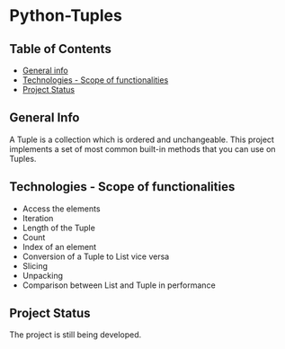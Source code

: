 # Python-Tuples

## Table of Contents

* [General info](#general-info)
* [Technologies - Scope of functionalities](#technologies_scope_of_functionalities)
* [Project Status](#project-status)

## General Info
A Tuple is a collection which is ordered and unchangeable. This project implements a set of most common built-in methods that you can use on Tuples.

## Technologies - Scope of functionalities
* Access the elements
* Iteration
* Length of the Tuple
* Count
* Index of an element
* Conversion of a Tuple to List vice versa
* Slicing
* Unpacking
* Comparison between List and Tuple in performance

## Project Status
The project is still being developed.
